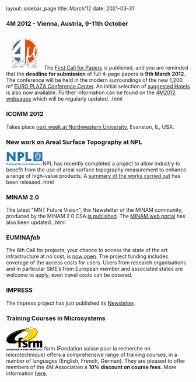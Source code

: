 layout: sidebar_page
title: March'12
date: 2021-03-31

<!--break-->
### 4M 2012 - Vienna, Austria, 9-11th October


![4M2011](/images/4m-2012_100.png)
The [First Call for Papers](/conference/2012/Call-Papers-4M2012) is published,  and you are reminded that the **deadline for submission** of full 4-page papers is **9th March 2012**. The conference will be held in the modern surroundings of the new 1,200 m² [EURO PLAZA Conference Center](http://www.europlaza.at/jart/prj3/euro_pl/website.jart?rel=en&content-id=1155914559700&reserve-mode=active). An initial selection of [suggested Hotels](/contents/Hotels-Accommodation.html) is also now available. Further information can be found on the [4M2012 webpages](/conference/2012) which will be regularly updated. .html
  
### ICOMM 2012

Takes place [next week at Northwestern University](/event/ICOMM-2012), Evanston, IL, USA.  
  
### New work on Areal Surface Topography at NPL

![NPL](/images/npl-logo.jpg)NPL has recently completed a project to allow industry to benefit from the use of areal surface topography measurement to enhance a range of high-value products. A [summary of the works carried out](/contents/New-work-areal-surface-topography-NPL.html) has been released..html
  
### MINAM 2.0

The latest "MNT Future Vision", the Newsletter of the MINAM community, produced by the MINAM 2.0 CSA [is published](/contents/MNT-Future-Vision.html). The [MINAM web portal](http://www.minamwebportal.eu/index.php?m1=Public-Area) has also been updated.   .html
  
### EUMINA*fab* 

The 6th Call for projects, your chance to access the state of the art infrastructure at no cost, is [now open](http://www.euminafab.eu/). The project funding includes coverage of the access costs for users. Users from research organisations and in particular SME’s from European member and associated states are welcome to apply, even travel costs can be covered.  
  
### IMPRESS

The Impress project has just published its [Newsletter](/contents/IMPRESS-Newsletter.html).

### Training Courses in Microsystems

![FSRM](/images/FSRM_LOGO_web.gif)
fsrm (Fondation suisse pour la recherche en microtechnique) offers a comprehensive range of training courses, in a number of languages (English, French, German). They are pleased to offer members of the 4M Association a <b>10% discount on course fees.</b> More information [here.](/contents/fsrm-training-courses.html)